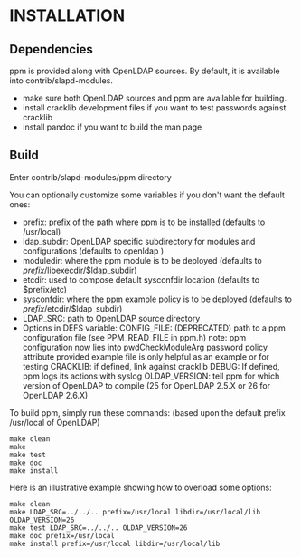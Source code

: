 INSTALLATION
============

Dependencies
------------------
ppm is provided along with OpenLDAP sources. By default, it is available into contrib/slapd-modules.
 - make sure both OpenLDAP sources and ppm are available for building.
 - install cracklib development files if you want to test passwords against cracklib
 - install pandoc if you want to build the man page


Build
-----
Enter contrib/slapd-modules/ppm directory

You can optionally customize some variables if you don't want the default ones:
- prefix: prefix of the path where ppm is to be installed (defaults to /usr/local)
- ldap_subdir: OpenLDAP specific subdirectory for modules and configurations (defaults to  openldap )
- moduledir: where the ppm module is to be deployed (defaults to $prefix/$libexecdir/$ldap_subdir)
- etcdir: used to compose default sysconfdir location (defaults to $prefix/etc)
- sysconfdir: where the ppm example policy is to be deployed (defaults to $prefix/$etcdir/$ldap_subdir)
- LDAP_SRC: path to OpenLDAP source directory
- Options in DEFS variable:
    CONFIG_FILE: (DEPRECATED) path to a ppm configuration file (see PPM_READ_FILE in ppm.h)
        note: ppm configuration now lies into pwdCheckModuleArg password policy attribute
              provided example file is only helpful as an example or for testing
    CRACKLIB: if defined, link against cracklib
    DEBUG: If defined, ppm logs its actions with syslog
    OLDAP_VERSION: tell ppm for which version of OpenLDAP to compile (25 for OpenLDAP 2.5.X or 26 for OpenLDAP 2.6.X)


To build ppm, simply run these commands:
(based upon the default prefix /usr/local of OpenLDAP)

```
make clean
make
make test
make doc
make install
```

Here is an illustrative example showing how to overload some options:

```
make clean
make LDAP_SRC=../../.. prefix=/usr/local libdir=/usr/local/lib OLDAP_VERSION=26
make test LDAP_SRC=../../.. OLDAP_VERSION=26
make doc prefix=/usr/local
make install prefix=/usr/local libdir=/usr/local/lib
```

